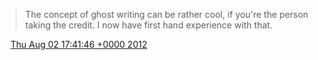 > The concept of ghost writing can be rather cool, if you're the person taking the credit\. I now have first hand experience with that\.

<img src="../../media/tweet.ico" width="12" /> [Thu Aug 02 17:41:46 +0000 2012](https://twitter.com/DromerDenker/status/231082377122820096)